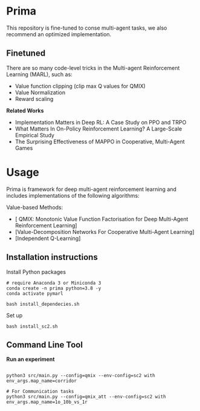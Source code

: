 # Prima

This repository is fine-tuned to conse multi-agent tasks, we also recommend an optimized implementation.


## Finetuned

There are so many code-level tricks in the  Multi-agent Reinforcement Learning (MARL), such as:
- Value function clipping (clip max Q values for QMIX)
- Value Normalization
- Reward scaling

**Related Works**

- Implementation Matters in Deep RL: A Case Study on PPO and TRPO
- What Matters In On-Policy Reinforcement Learning? A Large-Scale Empirical Study
- The Surprising Effectiveness of MAPPO in Cooperative, Multi-Agent Games

# Usage
Prima is framework for deep multi-agent reinforcement learning and includes implementations of the following algorithms:

Value-based Methods:

- [ QMIX: Monotonic Value Function Factorisation for Deep Multi-Agent Reinforcement Learning]
- [Value-Decomposition Networks For Cooperative Multi-Agent Learning]
- [Independent Q-Learning]


## Installation instructions

Install Python packages

```shell
# require Anaconda 3 or Miniconda 3
conda create -n prima python=3.8 -y
conda activate pymarl

bash install_dependecies.sh
```

Set up 

```shell
bash install_sc2.sh
```

## Command Line Tool

**Run an experiment**

```shell

python3 src/main.py --config=qmix --env-config=sc2 with env_args.map_name=corridor
```

```shell
# For Communication tasks
python3 src/main.py --config=qmix_att --env-config=sc2 with env_args.map_name=1o_10b_vs_1r
```
